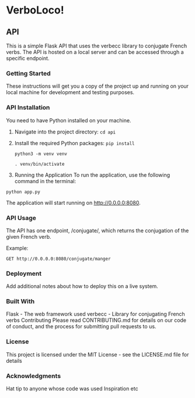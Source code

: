 # VerboLoco!

## API

This is a simple Flask API that uses the verbecc library to conjugate French verbs. The API is hosted on a local server and can be accessed through a specific endpoint.

### Getting Started

These instructions will get you a copy of the project up and running on your local machine for development and testing purposes.

### API Installation

You need to have Python installed on your machine.

1. Navigate into the project directory:
   `cd api`

2. Install the required Python packages:
   `pip install`

   `python3 -m venv venv`

   `. venv/bin/activate`

3. Running the Application
   To run the application, use the following command in the terminal:

`python app.py`

The application will start running on http://0.0.0.0:8080.

### API Usage

The API has one endpoint, /conjugate/<verb>, which returns the conjugation of the given French verb.

Example:

`GET http://0.0.0.0:8080/conjugate/manger`

### Deployment

Add additional notes about how to deploy this on a live system.

### Built With

Flask - The web framework used
verbecc - Library for conjugating French verbs
Contributing
Please read CONTRIBUTING.md for details on our code of conduct, and the process for submitting pull requests to us.

### License

This project is licensed under the MIT License - see the LICENSE.md file for details

### Acknowledgments

Hat tip to anyone whose code was used
Inspiration
etc
